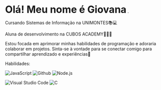 <span style="font-size: xx-large;">**Olá! Meu nome é Giovana**</span> .

Cursando Sistemas de Informação na UNIMONTES📚💻

Aluna de desenvolvimento na CUBOS ACADEMY👩‍💻💡

Estou focada em aprimorar minhas habilidades de programação e adoraria colaborar em projetos. Sinta-se à vontade para se conectar comigo para compartilhar aprendizado e experiências📖 

Habilidades:

![JavaScript](https://img.shields.io/badge/JavaScript-F7DF1E.svg?style=for-the-badge&logo=JavaScript&logoColor=black)  ![Github](https://img.shields.io/badge/GitHub-181717.svg?style=for-the-badge&logo=GitHub&logoColor=white)
![Node.js](https://img.shields.io/badge/Node.js-339933.svg?style=for-the-badge&logo=nodedotjs&logoColor=white)

![Visual Studio Code](https://img.shields.io/badge/Visual%20Studio%20Code-007ACC.svg?style=for-the-badge&logo=Visual-Studio-Code&logoColor=white)
![C](https://img.shields.io/badge/C-A8B9CC.svg?style=for-the-badge&logo=C&logoColor=black)

